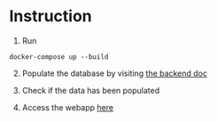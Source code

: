 # Instruction

1. Run
```
docker-compose up --build
```

2. Populate the database by visiting [the backend doc](http://localhost:8000/api/v1/backend/docs) 

3. Check if the data has been populated

4. Access the webapp [here](http://localhost:8000/)
